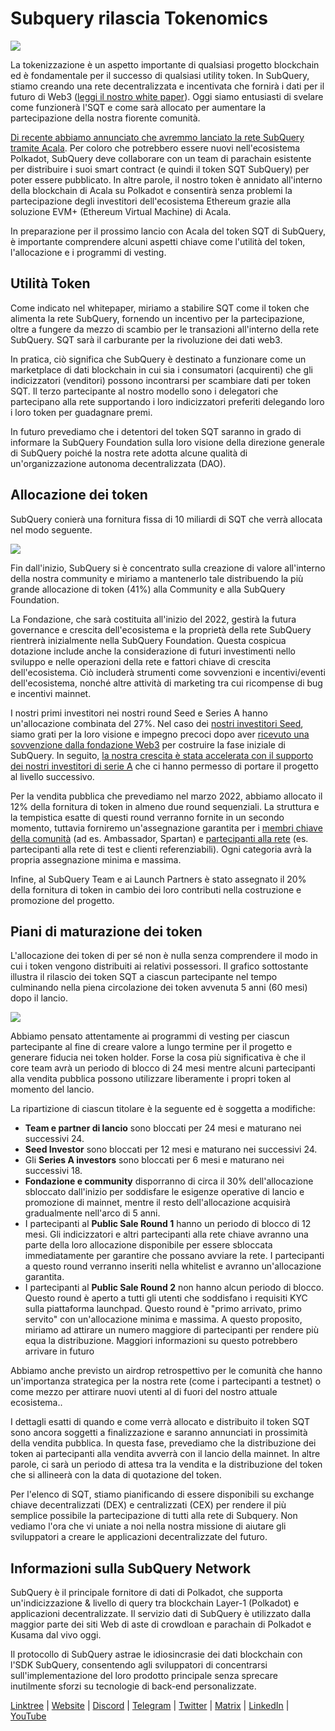 # Subquery rilascia Tokenomics

![](https://miro.medium.com/max/1400/1*e42FM0TsNgOM3VacoctOzQ.png)

La tokenizzazione è un aspetto importante di qualsiasi progetto blockchain ed è fondamentale per il successo di qualsiasi utility token. In SubQuery, stiamo creando una rete decentralizzata e incentivata che fornirà i dati per il futuro di Web3 ([leggi il nostro white paper](https://static.subquery.network/whitepaper.pdf)). Oggi siamo entusiasti di svelare come funzionerà l'SQT e come sarà allocato per aumentare la partecipazione della nostra fiorente comunità.

[Di recente abbiamo annunciato che avremmo lanciato la rete SubQuery tramite Acala](./20211220-tokenomics.md). Per coloro che potrebbero essere nuovi nell'ecosistema Polkadot, SubQuery deve collaborare con un team di parachain esistente per distribuire i suoi smart contract (e quindi il token SQT SubQuery) per poter essere pubblicato. In altre parole, il nostro token è annidato all'interno della blockchain di Acala su Polkadot e consentirà senza problemi la partecipazione degli investitori dell'ecosistema Ethereum grazie alla soluzione EVM+ (Ethereum Virtual Machine) di Acala.

In preparazione per il prossimo lancio con Acala del token SQT di SubQuery, è importante comprendere alcuni aspetti chiave come l'utilità del token, l'allocazione e i programmi di vesting.

## Utilità Token

Come indicato nel whitepaper, miriamo a stabilire SQT come il token che alimenta la rete SubQuery, fornendo un incentivo per la partecipazione, oltre a fungere da mezzo di scambio per le transazioni all'interno della rete SubQuery. SQT sarà il carburante per la rivoluzione dei dati web3.

In pratica, ciò significa che SubQuery è destinato a funzionare come un marketplace di dati blockchain in cui sia i consumatori (acquirenti) che gli indicizzatori (venditori) possono incontrarsi per scambiare dati per token SQT. Il terzo partecipante al nostro modello sono i delegatori che partecipano alla rete supportando i loro indicizzatori preferiti delegando loro i loro token per guadagnare premi.

In futuro prevediamo che i detentori del token SQT saranno in grado di informare la SubQuery Foundation sulla loro visione della direzione generale di SubQuery poiché la nostra rete adotta alcune qualità di un'organizzazione autonoma decentralizzata (DAO).

## Allocazione dei token

SubQuery conierà una fornitura fissa di 10 miliardi di SQT che verrà allocata nel modo seguente.

![](https://miro.medium.com/max/1400/0*eG2TM3J0NZDaT14m)

Fin dall'inizio, SubQuery si è concentrato sulla creazione di valore all'interno della nostra community e miriamo a mantenerlo tale distribuendo la più grande allocazione di token (41%) alla Community e alla SubQuery Foundation.

La Fondazione, che sarà costituita all'inizio del 2022, gestirà la futura governance e crescita dell'ecosistema e la proprietà della rete SubQuery rientrerà inizialmente nella SubQuery Foundation. Questa cospicua dotazione include anche la considerazione di futuri investimenti nello sviluppo e nelle operazioni della rete e fattori chiave di crescita dell'ecosistema. Ciò includerà strumenti come sovvenzioni e incentivi/eventi dell'ecosistema, nonché altre attività di marketing tra cui ricompense di bug e incentivi mainnet.

I nostri primi investitori nei nostri round Seed e Series A hanno un'allocazione combinata del 27%. Nel caso dei [nostri investitori Seed](./20210312-SubQuery-Raises-%241.8M-Seed-Round-for-Future-Expansion.md), siamo grati per la loro visione e impegno precoci dopo aver [ricevuto una sovvenzione dalla fondazione Web3](./20210207-SubQuery-Delivers-Its-Open-Source-SDK-Following-a-Web3-Foundation-Grant.md) per costruire la fase iniziale di SubQuery. In seguito, [la nostra crescita è stata accelerata con il supporto dei nostri investitori di serie A](./20210908-SubQuery-Announces-US%249-Million-Funding-Round.md) che ci hanno permesso di portare il progetto al livello successivo.

Per la vendita pubblica che prevediamo nel marzo 2022, abbiamo allocato il 12% della fornitura di token in almeno due round sequenziali. La struttura e la tempistica esatte di questi round verranno fornite in un secondo momento, tuttavia forniremo un'assegnazione garantita per i [membri chiave della comunità](./20210713-Introducing-the-SubQuery-Ambassador-Program.md) (ad es. Ambassador, Spartan) e [partecipanti alla rete](./20211202-indexer-invitation.md) (es. partecipanti alla rete di test e clienti referenziabili). Ogni categoria avrà la propria assegnazione minima e massima.

Infine, al SubQuery Team e ai Launch Partners è stato assegnato il 20% della fornitura di token in cambio dei loro contributi nella costruzione e promozione del progetto.

## Piani di maturazione dei token

L'allocazione dei token di per sé non è nulla senza comprendere il modo in cui i token vengono distribuiti ai relativi possessori. Il grafico sottostante illustra il rilascio dei token SQT a ciascun partecipante nel tempo culminando nella piena circolazione dei token avvenuta 5 anni (60 mesi) dopo il lancio.

![](https://miro.medium.com/max/1400/0*mfIBkH4SjFZgGuIq)

Abbiamo pensato attentamente ai programmi di vesting per ciascun partecipante al fine di creare valore a lungo termine per il progetto e generare fiducia nei token holder. Forse la cosa più significativa è che il core team avrà un periodo di blocco di 24 mesi mentre alcuni partecipanti alla vendita pubblica possono utilizzare liberamente i propri token al momento del lancio.

La ripartizione di ciascun titolare è la seguente ed è soggetta a modifiche:

- **Team e partner di lancio** sono bloccati per 24 mesi e maturano nei successivi 24.
- **Seed Investor** sono bloccati per 12 mesi e maturano nei successivi 24.
- Gli **Series A investors** sono bloccati per 6 mesi e maturano nei successivi 18.
- **Fondazione e community** disporranno di circa il 30% dell'allocazione sbloccato dall'inizio per soddisfare le esigenze operative di lancio e promozione di mainnet, mentre il resto dell'allocazione acquisirà gradualmente nell'arco di 5 anni.
- I partecipanti al **Public Sale Round 1** hanno un periodo di blocco di 12 mesi. Gli indicizzatori e altri partecipanti alla rete chiave avranno una parte della loro allocazione disponibile per essere sbloccata immediatamente per garantire che possano avviare la rete. I partecipanti a questo round verranno inseriti nella whitelist e avranno un'allocazione garantita.
- I partecipanti al **Public Sale Round 2** non hanno alcun periodo di blocco. Questo round è aperto a tutti gli utenti che soddisfano i requisiti KYC sulla piattaforma launchpad. Questo round è "primo arrivato, primo servito" con un'allocazione minima e massima. A questo proposito, miriamo ad attirare un numero maggiore di partecipanti per rendere più equa la distribuzione. Maggiori informazioni su questo potrebbero arrivare in futuro

Abbiamo anche previsto un airdrop retrospettivo per le comunità che hanno un'importanza strategica per la nostra rete (come i partecipanti a testnet) o come mezzo per attirare nuovi utenti al di fuori del nostro attuale ecosistema..

I dettagli esatti di quando e come verrà allocato e distribuito il token SQT sono ancora soggetti a finalizzazione e saranno annunciati in prossimità della vendita pubblica. In questa fase, prevediamo che la distribuzione dei token ai partecipanti alla vendita avverrà con il lancio della mainnet. In altre parole, ci sarà un periodo di attesa tra la vendita e la distribuzione del token che si allineerà con la data di quotazione del token.

Per l'elenco di SQT, stiamo pianificando di essere disponibili su exchange chiave decentralizzati (DEX) e centralizzati (CEX) per rendere il più semplice possibile la partecipazione di tutti alla rete di Subquery. Non vediamo l'ora che vi uniate a noi nella nostra missione di aiutare gli sviluppatori a creare le applicazioni decentralizzate del futuro.

## Informazioni sulla SubQuery Network

SubQuery è il principale fornitore di dati di Polkadot, che supporta un'indicizzazione & livello di query tra blockchain Layer-1 (Polkadot) e applicazioni decentralizzate. Il servizio dati di SubQuery è utilizzato dalla maggior parte dei siti Web di aste di crowdloan e parachain di Polkadot e Kusama dal vivo oggi.

Il protocollo di SubQuery astrae le idiosincrasie dei dati blockchain con l'SDK SubQuery, consentendo agli sviluppatori di concentrarsi sull'implementazione del loro prodotto principale senza sprecare inutilmente sforzi su tecnologie di back-end personalizzate.

​​​​[Linktree](https://linktr.ee/subquerynetwork) | [Website](https://subquery.network/) | [Discord](https://discord.com/invite/78zg8aBSMG) | [Telegram](https://t.me/subquerynetwork) | [Twitter](https://twitter.com/subquerynetwork) | [Matrix](https://matrix.to/#/#subquery:matrix.org) | [LinkedIn](https://www.linkedin.com/company/subquery) | [YouTube](https://www.youtube.com/channel/UCi1a6NUUjegcLHDFLr7CqLw)
